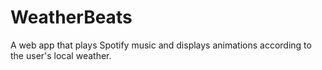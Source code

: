# WeatherBeats
A web app that plays Spotify music and displays animations according to the user's local weather.
